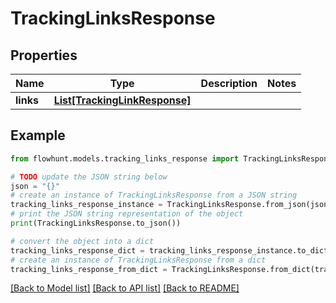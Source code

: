 # TrackingLinksResponse


## Properties

Name | Type | Description | Notes
------------ | ------------- | ------------- | -------------
**links** | [**List[TrackingLinkResponse]**](TrackingLinkResponse.md) |  | 

## Example

```python
from flowhunt.models.tracking_links_response import TrackingLinksResponse

# TODO update the JSON string below
json = "{}"
# create an instance of TrackingLinksResponse from a JSON string
tracking_links_response_instance = TrackingLinksResponse.from_json(json)
# print the JSON string representation of the object
print(TrackingLinksResponse.to_json())

# convert the object into a dict
tracking_links_response_dict = tracking_links_response_instance.to_dict()
# create an instance of TrackingLinksResponse from a dict
tracking_links_response_from_dict = TrackingLinksResponse.from_dict(tracking_links_response_dict)
```
[[Back to Model list]](../README.md#documentation-for-models) [[Back to API list]](../README.md#documentation-for-api-endpoints) [[Back to README]](../README.md)


